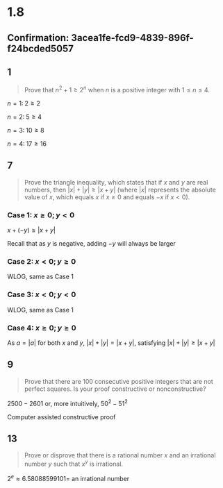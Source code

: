 # 1.8
## Confirmation: 3acea1fe-fcd9-4839-896f-f24bcded5057
## 1
> Prove that $n^2 + 1 \ge 2^n$ when $n$ is a positive integer with $1 \le n \le 4$.

$n=1:\; 2\ge2$

$n=2:\; 5\ge4$

$n=3:\; 10\ge8$

$n=4:\; 17\ge16$

## 7
> Prove the triangle inequality, which states that if $x$ and $y$ are real numbers, then $|x| + |y| \ge |x+y|$ (where $|x|$ represents the absolute value of $x$, which equals $x$ if $x \ge 0$ and equals $−x$ if $x<0$).

### Case 1: $x\ge0;y<0$
$x + (-y)\ge |x+y|$

Recall that as $y$ is negative, adding $-y$ will always be larger
### Case 2: $x<0;y\ge0$
WLOG, same as Case 1
### Case 3: $x<0;y<0$
WLOG, same as Case 1
### Case 4: $x\ge0;y\ge0$
As $a=|a|$ for both $x$ and $y$, $|x| + |y| = |x+y|$, satisfying $|x| + |y| \ge |x+y|$ 

## 9
> Prove that there are 100 consecutive positive integers that are not perfect squares. Is your proof constructive or nonconstructive?

$2500 - 2601$ or, more intuitively, $50^2 - 51^2$

Computer assisted constructive proof
## 13
> Prove or disprove that there is a rational number $x$ and an irrational number $y$ such that $x^y$ is irrational.

$2^e \approx 6.58088599101 =$ an irrational number